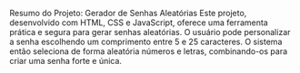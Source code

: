 Resumo do Projeto: Gerador de Senhas Aleatórias
Este projeto, desenvolvido com HTML, CSS e JavaScript, oferece uma ferramenta prática e segura para gerar senhas aleatórias.
O usuário pode personalizar a senha escolhendo um comprimento entre 5 e 25 caracteres.
O sistema então seleciona de forma aleatória números e letras, combinando-os para criar uma senha forte e única.
